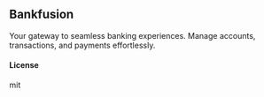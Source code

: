 ## Bankfusion

Your gateway to seamless banking experiences. Manage accounts, transactions, and payments effortlessly.

#### License

mit